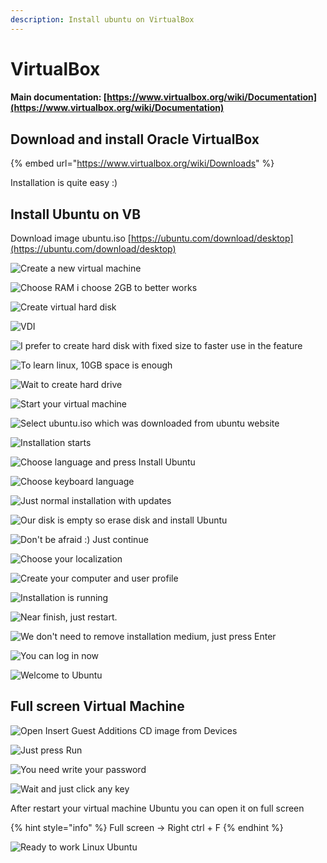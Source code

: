 ```yaml
---
description: Install ubuntu on VirtualBox
---
```


# VirtualBox

#### Main documentation: [https://www.virtualbox.org/wiki/Documentation](https://www.virtualbox.org/wiki/Documentation)

## Download and install Oracle VirtualBox

{% embed url="https://www.virtualbox.org/wiki/Downloads" %}

Installation is quite easy :\)

## Install Ubuntu on VB

Download image ubuntu.iso  [https://ubuntu.com/download/desktop](https://ubuntu.com/download/desktop)

![Create a new virtual machine](../.gitbook/assets/001_ubuntuinstall.jpg)

![Choose RAM i choose 2GB to better works](../.gitbook/assets/002_ubuntuinstall.jpg)

![Create virtual hard disk](../.gitbook/assets/003_ubuntuinstall.jpg)

![VDI](../.gitbook/assets/004_ubuntuinstall.jpg)

![I prefer to create hard disk with fixed size to faster use in the feature](../.gitbook/assets/005_ubuntuinstall.jpg)

![To learn linux, 10GB space is enough](../.gitbook/assets/006_ubuntuinstall.jpg)

![Wait to create hard drive](../.gitbook/assets/007_ubuntuinstall.jpg)

![Start your virtual machine](../.gitbook/assets/008_ubuntuinstall.jpg)

![Select ubuntu.iso which was downloaded from ubuntu website](../.gitbook/assets/009_ubuntuinstall.jpg)

![Installation starts](../.gitbook/assets/010_ubuntuinstall.jpg)

![Choose language and press Install Ubuntu](../.gitbook/assets/011_ubuntuinstall.jpg)

![Choose keyboard language](../.gitbook/assets/012_ubuntuinstall.jpg)

![Just normal installation with updates](../.gitbook/assets/013_ubuntuinstall.jpg)

![Our disk is empty so erase disk and install Ubuntu](../.gitbook/assets/014_ubuntuinstall.jpg)

![Don&apos;t be afraid :\) Just continue](../.gitbook/assets/015_ubuntuinstall.jpg)

![Choose your localization ](../.gitbook/assets/016_ubuntuinstall.jpg)

![Create your computer and user profile](../.gitbook/assets/017_ubuntuinstall.jpg)

![Installation is running](../.gitbook/assets/018_ubuntuinstall.jpg)

![Near finish, just restart.](../.gitbook/assets/019_ubuntuinstall.jpg)

![We don&apos;t need to remove installation medium, just press Enter](../.gitbook/assets/020_ubuntuinstall.jpg)

![You can log in now](../.gitbook/assets/021_ubuntuinstall.jpg)

![Welcome to Ubuntu](../.gitbook/assets/022_ubuntuinstall.jpg)

## Full screen Virtual Machine

![Open Insert Guest Additions CD image from Devices](../.gitbook/assets/023_ubuntuinstall.jpg)

![Just press Run](../.gitbook/assets/024_ubuntuinstall.jpg)

![You need write your password](../.gitbook/assets/025_ubuntuinstall.jpg)

![Wait and just click any key](../.gitbook/assets/026_ubuntuinstall.jpg)

After restart your virtual machine Ubuntu you can open it on full screen

{% hint style="info" %}
Full screen -&gt; Right ctrl + F
{% endhint %}

![Ready to work Linux Ubuntu](../.gitbook/assets/027_ubuntuinstall.jpg)

